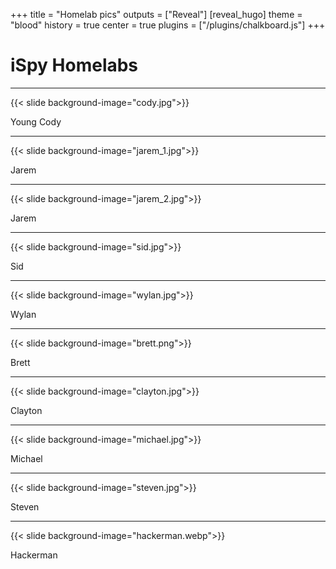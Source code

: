 +++
title = "Homelab pics"
outputs = ["Reveal"]
[reveal_hugo]
theme = "blood"
history = true
center = true
plugins = ["/plugins/chalkboard.js"]
+++

# iSpy Homelabs

---

{{< slide background-image="cody.jpg">}}

<div class="backdrop snippet">
  Young Cody
</div>

---

{{< slide background-image="jarem_1.jpg">}}

<div class="backdrop snippet">
  Jarem
</div>

---

{{< slide background-image="jarem_2.jpg">}}

<div class="backdrop snippet">
  Jarem
</div>

---

{{< slide background-image="sid.jpg">}}

<div class="backdrop snippet">
  Sid
</div>

---

{{< slide background-image="wylan.jpg">}}

<div class="backdrop snippet">
  Wylan
</div>

---

{{< slide background-image="brett.png">}}

<div class="backdrop snippet">
  Brett
</div>

---

{{< slide background-image="clayton.jpg">}}

<div class="backdrop snippet">
  Clayton
</div>

---

{{< slide background-image="michael.jpg">}}

<div class="backdrop snippet">
  Michael
</div>

---

{{< slide background-image="steven.jpg">}}

<div class="backdrop snippet">
  Steven
</div>

---

{{< slide background-image="hackerman.webp">}}

<div class="backdrop snippet">
  Hackerman
</div>
